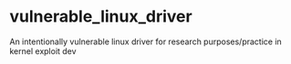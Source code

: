 # vulnerable_linux_driver
An intentionally vulnerable linux driver for research purposes/practice in kernel exploit dev
